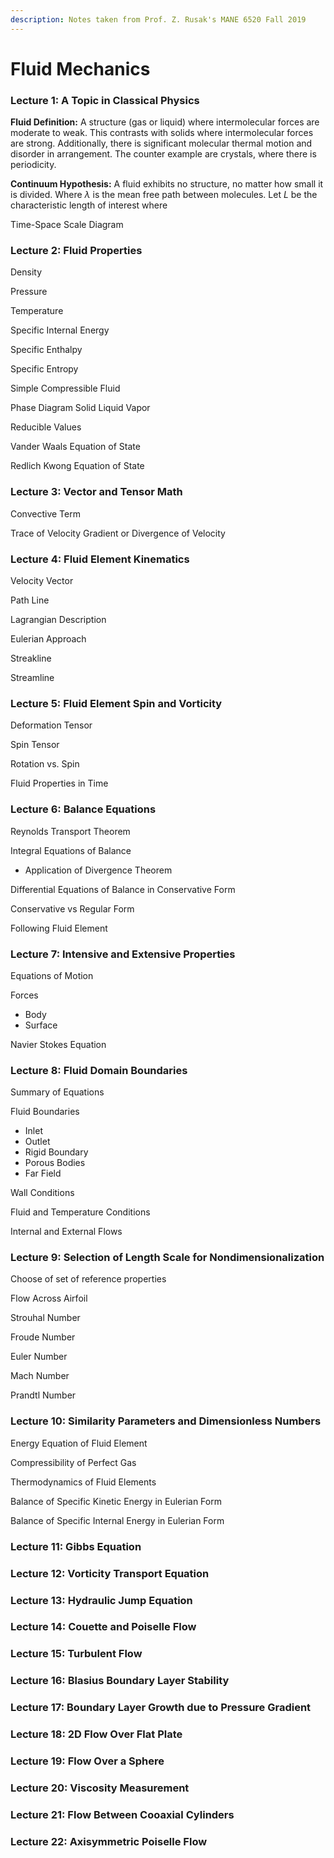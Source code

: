 ```yaml
---
description: Notes taken from Prof. Z. Rusak's MANE 6520 Fall 2019
---
```


# Fluid Mechanics

### Lecture 1: A Topic in Classical Physics

**Fluid Definition:** A structure \(gas or liquid\) where intermolecular forces are moderate to weak. This contrasts with solids where intermolecular forces are strong. Additionally, there is significant molecular thermal motion and disorder in arrangement. The counter example are crystals, where there is periodicity. 

**Continuum Hypothesis:** A fluid exhibits no structure, no matter how small it is divided. Where $\lambda$  is the mean free path between molecules. Let $L$ be the characteristic length of interest where 

Time-Space Scale Diagram 



### Lecture 2: Fluid Properties

Density

Pressure

Temperature

Specific Internal Energy

Specific Enthalpy

Specific Entropy

Simple Compressible Fluid 

Phase Diagram Solid Liquid Vapor 

Reducible Values 

Vander Waals Equation of State

Redlich Kwong Equation of State



### Lecture 3: Vector and Tensor Math

Convective Term

Trace of Velocity Gradient or Divergence of Velocity

### Lecture 4: Fluid Element Kinematics

Velocity Vector 

Path Line

Lagrangian Description

Eulerian Approach

Streakline

Streamline



### Lecture 5: Fluid Element Spin and Vorticity

Deformation Tensor

Spin Tensor

Rotation vs. Spin 

Fluid Properties in Time 



### Lecture 6: Balance Equations

Reynolds Transport Theorem

Integral Equations of Balance

* Application of Divergence Theorem

Differential Equations of Balance in Conservative Form 

Conservative vs Regular Form 

Following Fluid Element



### Lecture 7: Intensive and Extensive Properties

Equations of Motion 

Forces

* Body
* Surface

 Navier Stokes Equation



### Lecture 8: Fluid Domain Boundaries

Summary of Equations

Fluid Boundaries

* Inlet
* Outlet
* Rigid Boundary
* Porous Bodies
* Far Field

Wall Conditions

Fluid and Temperature Conditions 

Internal and External Flows



### Lecture 9: Selection of Length Scale for Nondimensionalization 

Choose of set of reference properties 

Flow Across Airfoil

Strouhal Number

Froude Number

Euler Number 

Mach Number

Prandtl Number



### Lecture 10: Similarity Parameters and Dimensionless Numbers

Energy Equation of Fluid Element

Compressibility of Perfect Gas

Thermodynamics of Fluid Elements

Balance of Specific Kinetic Energy in Eulerian Form

Balance of Specific Internal Energy in Eulerian Form 



### Lecture 11: Gibbs Equation





### Lecture 12: Vorticity Transport Equation





### Lecture 13: Hydraulic Jump Equation





### Lecture 14: Couette and Poiselle Flow





### Lecture 15: Turbulent Flow





### Lecture 16: Blasius Boundary Layer Stability





### Lecture 17: Boundary Layer Growth due to Pressure Gradient





### Lecture 18: 2D Flow Over Flat Plate





### Lecture 19: Flow Over a Sphere





### Lecture 20: Viscosity Measurement





### Lecture 21: Flow Between Cooaxial Cylinders





### Lecture 22: Axisymmetric Poiselle Flow


























